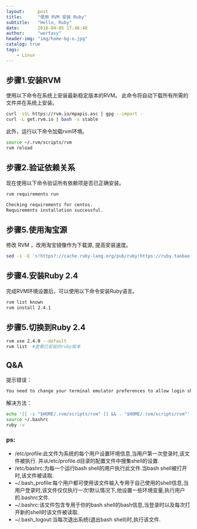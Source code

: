 ```yaml
---
layout:     post
title:      "使用 RVM 安装 Ruby"
subtitle:   "Hello, Ruby"
date:       2018-04-05 17:46:48
author:     "wertasy"
header-img: "img/home-bg-o.jpg"
catalog: true
tags:
    - Linux
---
```



## 步骤1.安装RVM
使用以下命令在系统上安装最新稳定版本的RVM。
此命令将自动下载所有所需的文件并在系统上安装。

```bash
curl -sSL https://rvm.io/mpapis.asc | gpg --import -
curl -L get.rvm.io | bash -s stable
```

此外，运行以下命令加载rvm环境。

```bash
source ~/.rvm/scripts/rvm
rvm reload
```

## 步骤2.验证依赖关系
现在使用以下命令验证所有依赖项是否已正确安装。

```bash
rvm requirements run

Checking requirements for centos.
Requirements installation successful.
```

## 步骤5.使用淘宝源
修改 RVM ，改用淘宝镜像作为下载源, 提高安装速度。
```bash
sed -i -E 's!https?://cache.ruby-lang.org/pub/ruby!https://ruby.taobao.org/mirrors/ruby!' $rvm_path/config/db
```
## 步骤4.安装Ruby 2.4
完成RVM环境设置后，可以使用以下命令安装Ruby语言。

```bash
rvm list known
rvm install 2.4.1
```

## 步骤5.切换到Ruby 2.4
```bash
rvm use 2.4.0 --default
rvm list  #查看已安装的ruby版本
```
## Q&A
提示错误：
```bash
You need to change your terminal emulator preferences to allow login shell.
```
解决方法：
```bash
echo '[[ -s "$HOME/.rvm/scripts/rvm" ]] && . "$HOME/.rvm/scripts/rvm"' >>~/.bashrc
source ~/.bashrc
ruby -v
```

### ps:

- /etc/profile:此文件为系统的每个用户设置环境信息,当用户第一次登录时,该文件被执行. 并从/etc/profile.d目录的配置文件中搜集shell的设置.
- /etc/bashrc:为每一个运行bash shell的用户执行此文件.当bash shell被打开时,该文件被读取.
- ~/.bash_profile:每个用户都可使用该文件输入专用于自己使用的shell信息,当用户登录时,该文件仅仅执行一次!默认情况下,他设置一些环境变量,执行用户的.bashrc文件.
- ~/.bashrc:该文件包含专用于你的bash shell的bash信息,当登录时以及每次打开新的shell时该文件被读取.
- ~/.bash_logout:当每次退出系统(退出bash shell)时,执行该文件.
